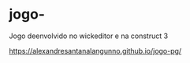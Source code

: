 # jogo-
Jogo deenvolvido no wickeditor e na construct 3

https://alexandresantanalangunno.github.io/jogo-pg/
